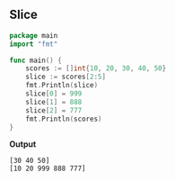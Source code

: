
## Slice

```go
package main
import "fmt"

func main() {
	scores := []int{10, 20, 30, 40, 50}
	slice := scores[2:5]
	fmt.Println(slice)
	slice[0] = 999
	slice[1] = 888
	slice[2] = 777
	fmt.Println(scores)
}
```

**Output**
```
[30 40 50]
[10 20 999 888 777]
```


